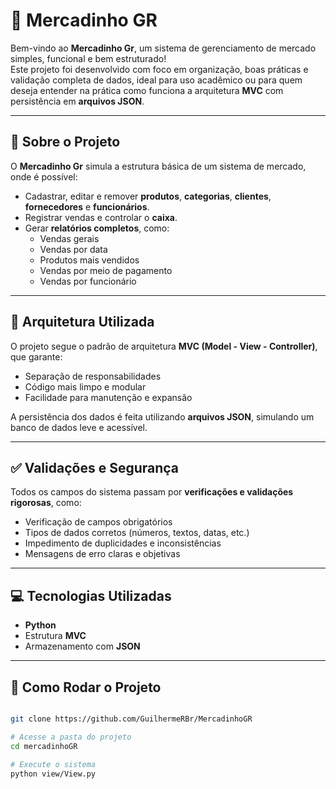 # 🛒 Mercadinho GR

Bem-vindo ao **Mercadinho Gr**, um sistema de gerenciamento de mercado simples, funcional e bem estruturado!  
Este projeto foi desenvolvido com foco em organização, boas práticas e validação completa de dados, ideal para uso acadêmico ou para quem deseja entender na prática como funciona a arquitetura **MVC** com persistência em **arquivos JSON**.

---

## 📌 Sobre o Projeto

O **Mercadinho Gr** simula a estrutura básica de um sistema de mercado, onde é possível:

- Cadastrar, editar e remover **produtos**, **categorias**, **clientes**, **fornecedores** e **funcionários**.
- Registrar vendas e controlar o **caixa**.
- Gerar **relatórios completos**, como:
  - Vendas gerais
  - Vendas por data
  - Produtos mais vendidos
  - Vendas por meio de pagamento
  - Vendas por funcionário

---

## 🧱 Arquitetura Utilizada

O projeto segue o padrão de arquitetura **MVC (Model - View - Controller)**, que garante:

- Separação de responsabilidades
- Código mais limpo e modular
- Facilidade para manutenção e expansão

A persistência dos dados é feita utilizando **arquivos JSON**, simulando um banco de dados leve e acessível.

---

## ✅ Validações e Segurança

Todos os campos do sistema passam por **verificações e validações rigorosas**, como:

- Verificação de campos obrigatórios
- Tipos de dados corretos (números, textos, datas, etc.)
- Impedimento de duplicidades e inconsistências
- Mensagens de erro claras e objetivas

---

## 💻 Tecnologias Utilizadas

- **Python**
- Estrutura **MVC**
- Armazenamento com **JSON**

---

## 🚀 Como Rodar o Projeto

```bash

git clone https://github.com/GuilhermeRBr/MercadinhoGR

# Acesse a pasta do projeto
cd mercadinhoGR

# Execute o sistema
python view/View.py
